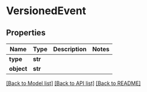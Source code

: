 # VersionedEvent

## Properties
Name | Type | Description | Notes
------------ | ------------- | ------------- | -------------
**type** | **str** |  | 
**object** | **str** |  | 

[[Back to Model list]](../README.md#documentation-for-models) [[Back to API list]](../README.md#documentation-for-api-endpoints) [[Back to README]](../README.md)


